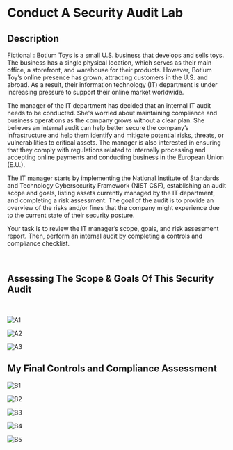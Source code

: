 <h1>Conduct A Security Audit Lab</h1>

<h2>Description</h2>
Fictional : Botium Toys is a small U.S. business that develops and sells toys. The business has a single physical location, which serves as their main office, a storefront, and warehouse for their products. However, Botium Toy’s online presence has grown, attracting customers in the U.S. and abroad. As a result, their information technology (IT) department is under increasing pressure to support their online market worldwide. 

The manager of the IT department has decided that an internal IT audit needs to be conducted. She's worried about maintaining compliance and business operations as the company grows without a clear plan. She believes an internal audit can help better secure the company’s infrastructure and help them identify and mitigate potential risks, threats, or vulnerabilities to critical assets. The manager is also interested in ensuring that they comply with regulations related to internally processing and accepting online payments and conducting business in the European Union (E.U.).   

The IT manager starts by implementing the National Institute of Standards and Technology Cybersecurity Framework (NIST CSF), establishing an audit scope and goals, listing assets currently managed by the IT department, and completing a risk assessment. The goal of the audit is to provide an overview of the risks and/or fines that the company might experience due to the current state of their security posture.

Your task is to review the IT manager’s scope, goals, and risk assessment report. Then, perform an internal audit by completing a controls and compliance checklist.

<br />

<h2>Assessing The Scope & Goals Of This Security Audit</h2>

<br />

![A1](https://github.com/user-attachments/assets/0d9c5e3d-73b2-4ffe-95e9-db951476029a)

![A2](https://github.com/user-attachments/assets/99e588ee-09e7-4225-acee-ad5837f50606)

![A3](https://github.com/user-attachments/assets/76ac3512-ff75-4793-abc8-fe1737f8e1ba)


<h2>My Final Controls and Compliance Assessment</h2>

![B1](https://github.com/user-attachments/assets/b7b99b91-10ae-49b0-8ede-36ebc085edd2)

![B2](https://github.com/user-attachments/assets/eb5b7ec4-1310-413e-9456-134440e9dc1c)

![B3](https://github.com/user-attachments/assets/c494b286-5ff9-4efd-9fa6-19bd7a1f2f69)

![B4](https://github.com/user-attachments/assets/928ea9cd-6b22-4086-b7a5-cc5d27ec315f)

![B5](https://github.com/user-attachments/assets/d97e4f4f-dad1-4f35-a499-97129e742ce7)

<!--
 ```diff
- text in red
+ text in green
! text in orange
# text in gray
@@ text in purple (and bold)@@
```
--!>
